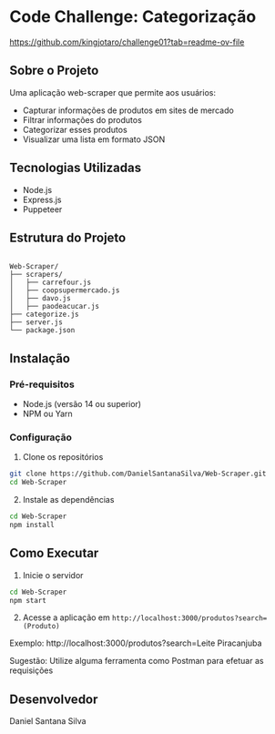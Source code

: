 # Code Challenge: Categorização
https://github.com/kingjotaro/challenge01?tab=readme-ov-file



## Sobre o Projeto

Uma aplicação web-scraper que permite aos usuários:
- Capturar informações de produtos em sites de mercado
- Filtrar informações do produtos
- Categorizar esses produtos
- Visualizar uma lista em formato JSON


## Tecnologias Utilizadas

- Node.js
- Express.js
- Puppeteer

## Estrutura do Projeto

```

Web-Scraper/
├── scrapers/
│   ├── carrefour.js
│   ├── coopsupermercado.js
│   ├── davo.js
│   ├── paodeacucar.js
├── categorize.js
├── server.js
└── package.json

```

## Instalação

### Pré-requisitos
- Node.js (versão 14 ou superior)
- NPM ou Yarn

### Configuração

1. Clone os repositórios
```bash
git clone https://github.com/DanielSantanaSilva/Web-Scraper.git
cd Web-Scraper
```

2. Instale as dependências
```bash
cd Web-Scraper
npm install
```


## Como Executar


1. Inicie o servidor
```bash
cd Web-Scraper
npm start
```

2. Acesse a aplicação em `http://localhost:3000/produtos?search=(Produto)`

Exemplo:
http://localhost:3000/produtos?search=Leite Piracanjuba

Sugestão: Utilize alguma ferramenta como Postman para efetuar as requisições


## Desenvolvedor

Daniel Santana Silva
